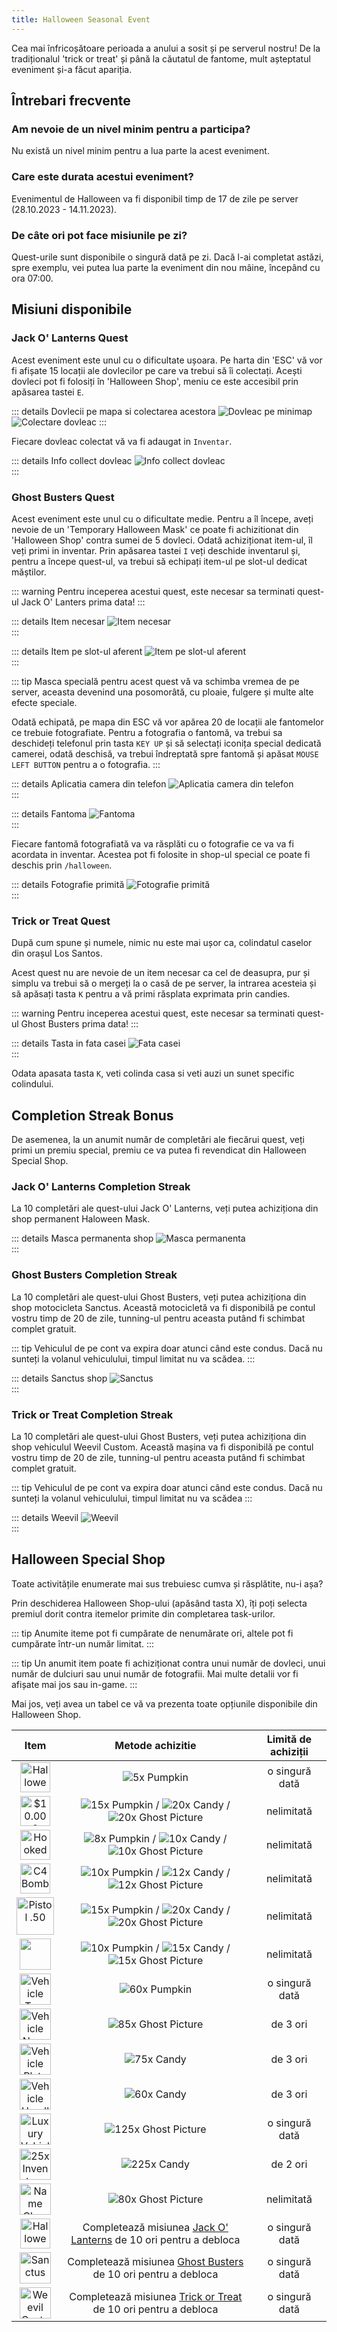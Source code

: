 ```yaml
---
title: Halloween Seasonal Event
---
```


Cea mai înfricoșătoare perioada a anului a sosit și pe serverul nostru! De la tradiționalul 'trick or treat' și până la căutatul de fantome, mult așteptatul eveniment și-a făcut apariția.

## Întrebari frecvente

### Am nevoie de un nivel minim pentru a participa?
Nu există un nivel minim pentru a lua parte la acest eveniment.

### Care este durata acestui eveniment?
Evenimentul de Halloween va fi disponibil timp de 17 de zile pe server (28.10.2023 - 14.11.2023).

### De câte ori pot face misiunile pe zi?
Quest-urile sunt disponibile o singură dată pe zi. Dacă l-ai completat astăzi, spre exemplu, vei putea lua parte la eveniment din nou mâine, începând cu ora 07:00.

## Misiuni disponibile

### Jack O' Lanterns Quest
Acest eveniment este unul cu o dificultate ușoara. Pe harta din 'ESC' vă vor fi afișate 15 locații ale dovlecilor pe care va trebui să îi colectați. Acești dovleci pot fi folosiți în 'Halloween Shop', meniu ce este accesibil prin apăsarea tastei `E`.

::: details Dovlecii pe mapa si colectarea acestora
<Image src="https://i.imgur.com/yjyG0jt.png" alt="Dovleac pe minimap" />  
<Image src="https://i.imgur.com/WprP0aX.png" alt="Colectare dovleac" /> 
:::

Fiecare dovleac colectat vă va fi adaugat in `Inventar`.

::: details Info collect dovleac
<Image src="https://i.imgur.com/UQZMfMa.png" alt="Info collect dovleac" />  
:::

### Ghost Busters Quest

Acest eveniment este unul cu o dificultate medie.  Pentru a îl începe, aveți nevoie de un 'Temporary Halloween Mask' ce poate fi achizitionat din 'Halloween Shop' contra sumei de 5 dovleci. Odată achiziționat item-ul, îl veți primi in inventar. Prin apăsarea tastei `I` veți deschide inventarul și, pentru a începe quest-ul, va trebui să echipați item-ul pe slot-ul dedicat măștilor.

::: warning
Pentru inceperea acestui quest, este necesar sa terminati quest-ul Jack O' Lanters prima data!
:::

::: details Item necesar
<Image src="https://i.imgur.com/tuTEFOF.png" alt="Item necesar" />  
:::

::: details Item pe slot-ul aferent
<Image src="https://i.imgur.com/FaWT7UG.png" alt="Item pe slot-ul aferent" />  
:::

::: tip
Masca specială pentru acest quest vă va schimba vremea de pe server, aceasta devenind una posomorâtă, cu ploaie, fulgere și multe alte efecte speciale.

Odată echipată, pe mapa din ESC vă vor apărea 20 de locații ale fantomelor ce trebuie fotografiate. Pentru a fotografia o fantomă, va trebui sa deschideți telefonul prin tasta `KEY UP` și să selectați iconița special dedicată camerei, odată deschisă, va trebui îndreptată spre fantomă și apăsat `MOUSE LEFT BUTTON` pentru a o fotografia.
:::

::: details Aplicatia camera din telefon
<Image src="https://i.imgur.com/wTfbfj8.png" alt="Aplicatia camera din telefon" />  
:::

::: details Fantoma
<Image src="https://i.imgur.com/CMhsrVr.png" alt="Fantoma" />  
:::

Fiecare fantomă fotografiată va va răsplăti cu o fotografie ce va va fi acordata in inventar. Acestea pot fi folosite in shop-ul special ce poate fi deschis prin `/halloween`.

::: details Fotografie primită
<Image src="https://i.imgur.com/JzWOOEH.png" alt="Fotografie primită" />  
:::

### Trick or Treat Quest
După cum spune și numele, nimic nu este mai ușor ca, colindatul caselor din orașul Los Santos. 

Acest quest nu are nevoie de un item necesar ca cel de deasupra, pur și simplu va trebui să o mergeți la o casă de pe server, la intrarea acesteia și să apăsați tasta `K` pentru a vă primi răsplata exprimata prin candies.

::: warning
Pentru inceperea acestui quest, este necesar sa terminati quest-ul Ghost Busters prima data!
:::

::: details Tasta in fata casei
<Image src="https://i.imgur.com/nrUkccT.png" alt="Fata casei" />  
:::

Odata apasata tasta `K`, veti colinda casa si veti auzi un sunet specific colindului.

## Completion Streak Bonus

De asemenea, la un anumit număr de completări ale fiecărui quest, veți primi un premiu special, premiu ce va putea fi revendicat din Halloween Special Shop.

### Jack O' Lanterns Completion Streak

La 10 completări ale quest-ului Jack O' Lanterns, veți putea achiziționa din shop permanent Haloween Mask.

::: details Masca permanenta shop
<Image src="https://i.imgur.com/0C1TpRi.png" alt="Masca permanenta" />  
:::

### Ghost Busters Completion Streak

La 10 completări ale quest-ului Ghost Busters, veți putea achiziționa din shop motocicleta Sanctus. Această motocicletă va fi disponibilă pe contul vostru timp de 20 de zile, tunning-ul pentru aceasta putând fi schimbat complet gratuit.

::: tip
Vehiculul de pe cont va expira doar atunci când este condus. Dacă nu sunteți la volanul vehiculului, timpul limitat nu va scădea.
:::

::: details Sanctus shop
<Image src="https://i.imgur.com/gmPJCLC.png" alt="Sanctus" />  
:::

### Trick or Treat Completion Streak

La 10 completări ale quest-ului Ghost Busters, veți putea achiziționa din shop vehiculul Weevil Custom. Această mașina va fi disponibilă pe contul vostru timp de 20 de zile, tunning-ul pentru aceasta putând fi schimbat complet gratuit.

::: tip
Vehiculul de pe cont va expira doar atunci când este condus. Dacă nu sunteți la volanul vehiculului, timpul limitat nu va scădea
:::

::: details Weevil
<Image src="https://i.imgur.com/odJT0wR.png" alt="Weevil" />  
:::


## Halloween Special Shop
Toate activitățile enumerate mai sus trebuiesc cumva și răsplătite, nu-i așa?

Prin deschiderea Halloween Shop-ului (apăsând tasta X), îți poți selecta premiul dorit contra itemelor primite din completarea task-urilor. 

::: tip
Anumite iteme pot fi cumpărate de nenumărate ori, altele pot fi cumpărate într-un număr limitat.
:::

::: tip
Un anumit item poate fi achiziționat contra unui număr de dovleci, unui număr de dulciuri sau unui număr de fotografii. Mai multe detalii vor fi afișate mai jos sau in-game.
:::

Mai jos, veți avea un tabel ce vă va prezenta toate opțiunile disponibile din Halloween Shop.

| Item   | Metode achizitie | Limită de achiziții |
| :-----------: | :-----------: | :-----------: |
| <Image src="https://i.imgur.com/D57aqYm.png" alt="Halloween Temporary Mask" width="48" label="Halloween Temporary Mask" /> | <Image :width="36" src="https://i.imgur.com/01MpH7z.png" alt="5x Pumpkin" label="5x Pumpkin" /> | o singură dată |
| <Image src="https://i.imgur.com/VN6hRhp.png" alt="$10.000 Marked Money" width="48" label="$10.000 Marked Money" /> | <Image :width="36" src="https://i.imgur.com/01MpH7z.png" alt="15x Pumpkin" label="15x Pumpkin" /> <Color hex="#fb923c">/</Color> <Image :width="36" src="https://i.imgur.com/cCXjac4.png" alt="20x Candy" label="20x Candy" /> <Color hex="#fb923c">/</Color> <Image :width="36" src="https://i.imgur.com/VTjyoDw.png" alt="20x Ghost Picture" label="20x Ghost Picture" /> | nelimitată |
| <Image src="https://i.imgur.com/OQ1GppJ.png" alt="Hooked-rope" width="48" label="Hooked Rope" /> | <Image :width="36" src="https://i.imgur.com/01MpH7z.png" alt="8x Pumpkin" label="8x Pumpkin" /> <Color hex="#fb923c">/</Color> <Image :width="36" src="https://i.imgur.com/cCXjac4.png" alt="10x Candy" label="10x Candy" /> <Color hex="#fb923c">/</Color> <Image :width="36" src="https://i.imgur.com/VTjyoDw.png" alt="10x Ghost Picture" label="10x Ghost Picture" /> | nelimitată |
| <Image src="https://i.imgur.com/5mitctQ.png" alt="C4 Bomb" width="48" label="C4 Bomb" /> | <Image :width="36" src="https://i.imgur.com/01MpH7z.png" alt="10x Pumpkin" label="10x Pumpkin" /> <Color hex="#fb923c">/</Color> <Image :width="36" src="https://i.imgur.com/cCXjac4.png" alt="12x Candy" label="12x Candy" /> <Color hex="#fb923c">/</Color> <Image :width="36" src="https://i.imgur.com/VTjyoDw.png" alt="12x Ghost Picture" label="12x Ghost Picture" /> | nelimitată |
| <Image src="https://i.imgur.com/WR12L1k.png" alt="Pistol .50" width="60" label="Pistol .50" /> | <Image :width="36" src="https://i.imgur.com/01MpH7z.png" alt="15x Pumpkin" label="15x Pumpkin" /> <Color hex="#fb923c">/</Color> <Image :width="36" src="https://i.imgur.com/cCXjac4.png" alt="20x Candy" label="20x Candy" /> <Color hex="#fb923c">/</Color> <Image :width="36" src="https://i.imgur.com/VTjyoDw.png" alt="20x Ghost Picture" label="20x Ghost Picture" /> | nelimitată |
| <Image src="https://i.imgur.com/onADx1v.png" width="50" label="250x 9mm Ammo" /> | <Image :width="36" src="https://i.imgur.com/01MpH7z.png" alt="10x Pumpkin" label="10x Pumpkin" /> <Color hex="#fb923c">/</Color> <Image :width="36" src="https://i.imgur.com/cCXjac4.png" alt="15x Candy" label="15x Candy" /> <Color hex="#fb923c">/</Color> <Image :width="36" src="https://i.imgur.com/VTjyoDw.png" alt="15x Ghost Picture" label="15x Ghost Picture" /> | nelimitată |
| <Image src="https://i.imgur.com/ouDnrjG.png" alt="Vehicle Tyre Smoke Ticket" width="50" label="Vehicle Tyre Smoke Ticket" /> | <Image :width="36" src="https://i.imgur.com/01MpH7z.png" alt="60x Pumpkin" label="60x Pumpkin" /> | o singură dată |
| <Image src="https://i.imgur.com/OmDEdB1.png" alt="Vehicle Neon Ticket" width="50" label="Vehicle Neon Ticket" /> | <Image :width="36" src="https://i.imgur.com/VTjyoDw.png" alt="85x Ghost Picture" label="85x Ghost Picture" /> | de 3 ori |
| <Image src="https://i.imgur.com/UV4bXUr.png" alt="Vehicle Plate Ticket" width="50" label="Vehicle Plate Ticket" /> | <Image :width="36" src="https://i.imgur.com/cCXjac4.png" alt="75x Candy" label="75x Candy" /> | de 3 ori |
| <Image src="https://i.imgur.com/9UMVP5j.png" alt="Vehicle Headlights Ticket" width="50" label="Vehicle Headlights Ticket" /> | <Image :width="36" src="https://i.imgur.com/cCXjac4.png" alt="60x Candy" label="60x Candy" /> | de 3 ori |
| <Image src="https://i.imgur.com/5lCArfs.png" alt="Luxury Vehicle Ticket" width="50" label="Luxury Vehicle Ticket" /> | <Image :width="36" src="https://i.imgur.com/VTjyoDw.png" alt="125x Ghost Picture" label="125x Ghost Picture" /> | o singură dată |
| <Image src="https://i.imgur.com/xu36tbx.png" alt="25x Inventory Slots Ticket" width="50" label="25x Inventory Slots Ticket" /> | <Image :width="36" src="https://i.imgur.com/cCXjac4.png" alt="225x Candy" label="225x Candy" /> | de 2 ori |
| <Image src="https://i.imgur.com/agE3E2g.png" alt="Name Change Ticket" width="50" label="Name Change Ticket" /> | <Image :width="36" src="https://i.imgur.com/VTjyoDw.png" alt="80x Ghost Picture" label="80x Ghost Picture" /> | nelimitată |
| <Image src="https://i.imgur.com/D57aqYm.png" alt="Halloween Permanent Mask" width="48" label="Halloween Permanent Mask" /> | Completează misiunea [Jack O' Lanterns](#jack-o-lanterns-quest) de <Color hex="#fb923c">10</Color> ori pentru a debloca | o singură dată |
| <Image src="https://i.imgur.com/8aR9vXT.png" alt="Sanctus" width="50" label="Sanctus" /> | Completează misiunea [Ghost Busters](#ghost-busters-quest) de <Color hex="#fb923c">10</Color> ori pentru a debloca | o singură dată |
| <Image src="https://i.imgur.com/eivHCyM.png" alt="Weevil Custom" width="50" label="Weevil Custom" /> | Completează misiunea [Trick or Treat](#trick-or-treat-quest) de <Color hex="#fb923c">10</Color> ori pentru a debloca | o singură dată | 